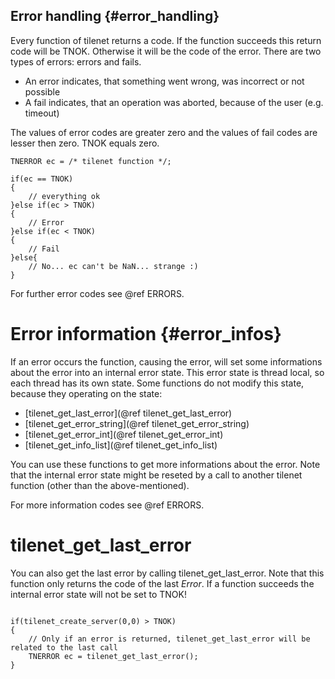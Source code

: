 Error handling			{#error_handling}
--------------

Every function of tilenet returns a code. If the function succeeds this return code will be TNOK.
Otherwise it will be the code of the error. There are two types of errors: errors and fails.

* An error indicates, that something went wrong, was incorrect or not possible
* A fail indicates, that an operation was aborted, because of the user (e.g. timeout)

The values of error codes are greater zero and the values of fail codes are lesser then zero. TNOK equals zero.

~~~~~~~~~~~~~~~~~~~~~~{.cpp}
TNERROR ec = /* tilenet function */;

if(ec == TNOK)
{
	// everything ok
}else if(ec > TNOK)
{
	// Error
}else if(ec < TNOK)
{
	// Fail
}else{
	// No... ec can't be NaN... strange :)
}
~~~~~~~~~~~~~~~~~~~~~~

For further error codes see @ref ERRORS.

Error information			{#error_infos}
=================

If an error occurs the function, causing the error, will set some informations about the error into an internal error state.
This error state is thread local, so each thread has its own state. Some functions do not modify this state, because they operating on the state:

* [tilenet_get_last_error](@ref tilenet_get_last_error)
* [tilenet_get_error_string](@ref tilenet_get_error_string)
* [tilenet_get_error_int](@ref tilenet_get_error_int)
* [tilenet_get_info_list](@ref tilenet_get_info_list)

You can use these functions to get more informations about the error.
Note that the internal error state might be reseted by a call to another tilenet function (other than the above-mentioned).

For more information codes see @ref ERRORS.

tilenet_get_last_error
======================

You can also get the last error by calling tilenet_get_last_error. Note that this function only returns the code of the last _Error_.
If a function succeeds the internal error state will not be set to TNOK!


~~~~~~~~~~~~~~~~~~~~~~{.cpp}

if(tilenet_create_server(0,0) > TNOK)
{
	// Only if an error is returned, tilenet_get_last_error will be related to the last call
	TNERROR ec = tilenet_get_last_error();
}



~~~~~~~~~~~~~~~~~~~~~~